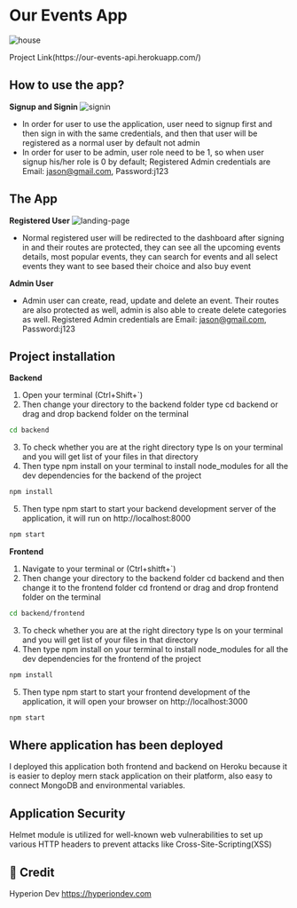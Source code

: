 # Our Events App

![house](https://user-images.githubusercontent.com/70260072/200847704-6be34eb6-9f39-4328-9562-514c6b5a36ff.png)
<div>
 Project Link(https://our-events-api.herokuapp.com/)
</div>

## How to use the app?
**Signup and Signin**
![signin](https://user-images.githubusercontent.com/70260072/210317549-98449627-793d-498a-a586-d839a3d1c92f.png)
* In order for user to use the application, user need to signup first and then sign in with the same credentials, 
and then that user will be registered as a normal user by default not admin
* In order for user to be admin, user role need to be 1, so when user signup his/her role is 0 by default;
Registered Admin credentials are Email: jason@gmail.com, Password:j123


## The App
**Registered User**
![landing-page](https://user-images.githubusercontent.com/70260072/210317944-362e9fad-6567-4029-9a61-7fecf5c8a7fe.png)
* Normal registered user will be redirected to the dashboard after signing in and their routes are protected, they can see
all the upcoming events details, most popular events, they can search for events and all select events they want to see based their choice
and also buy event

**Admin User**
* Admin user can create, read, update and delete an event. Their routes are also protected as well, admin is also able to create
delete categories as well. Registered Admin credentials are Email: jason@gmail.com, Password:j123

## Project installation
**Backend**
1. Open your terminal (Ctrl+Shift+`) 
2. Then change your directory to the backend folder type cd backend or drag and drop backend folder on the terminal
```bash
cd backend
```
3. To check whether you are at the right directory type ls on your terminal and you will get list of your files in that directory
4. Then type npm install on your terminal to install node_modules for all the dev dependencies for the backend of the project
```bash
npm install
```
5. Then type npm start to start your backend development server of the application, it will run on http://localhost:8000
```bash
npm start
```

**Frontend**
1. Navigate to your terminal or (Ctrl+shitft+`)
2. Then change your directory to the backend folder cd backend and then change it to the frontend folder cd frontend or drag and drop frontend folder on the terminal
```bash
cd backend/frontend
```
3. To check whether you are at the right directory type ls on your terminal and you will get list of your files in that directory
4. Then type npm install on your terminal to install node_modules for all the dev dependencies for the frontend of the project
```bash
npm install
```
5. Then type npm start to start your frontend development of the application, it will open your browser on http://localhost:3000
```bash
npm start
```

## Where application has been deployed
I deployed this application both frontend and backend on Heroku because it is easier to deploy mern stack application on their platform, also easy to connect MongoDB and environmental variables.

## Application Security
Helmet module is utilized for well-known web vulnerabilities to set up various HTTP headers to prevent attacks like Cross-Site-Scripting(XSS)

## 🌱 Credit
Hyperion Dev https://hyperiondev.com
